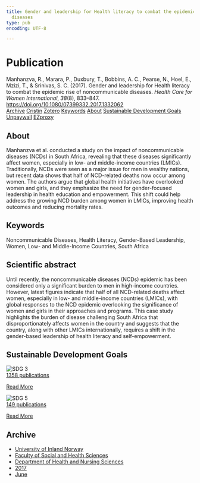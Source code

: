 ```yaml
---
title: Gender and leadership for Health literacy to combat the epidemic rise of noncommunicable
  diseases
type: pub
encoding: UTF-8

---
```

<h1>Publication</h1>
<article id="csl-bib-container-VSSV3L3Y" class="csl-bib-container">
  <div class="csl-bib-body"> <div class="csl-entry">Manhanzva, R., Marara, P., Duxbury, T., Bobbins, A. C., Pearse, N., Hoel, E., Mzizi, T., &#38; Srinivas, S. C. (2017). Gender and leadership for Health literacy to combat the epidemic rise of noncommunicable diseases. <i>Health Care for Women International</i>, <i>38</i>(8), 833–847. <a href="https://doi.org/10.1080/07399332.2017.1332062">https://doi.org/10.1080/07399332.2017.1332062</a></div> </div>
  <div class="csl-bib-buttons">
    <a href="#taxonomy-article-VSSV3L3Y" alt="archive" class="csl-bib-button">Archive</a>
    <a href="https://app.cristin.no/results/show.jsf?id=1476575" alt="Cristin" class="csl-bib-button">Cristin</a>
    <a href="http://zotero.org/groups/5881554/items/VSSV3L3Y" alt="Zotero" class="csl-bib-button">Zotero</a>
    <a href="#keywords-article-VSSV3L3Y" alt="keywords" class="csl-bib-button">Keywords</a>
    <a href="#about-article-VSSV3L3Y" alt="about_pub" class="csl-bib-button">About</a>
    <a href="#sdg-article-VSSV3L3Y" alt="sdg" class="csl-bib-button">Sustainable Development Goals</a>
    <a href="https://doi.org/10.1080/07399332.2017.1332062" alt="Unpaywall" class="csl-bib-button">Unpaywall</a>
    <a href="https://doi.org/10.1080/07399332.2017.1332062" alt="EZproxy" class="csl-bib-button">EZproxy</a>
  </div>
  <div id="csl-bib-meta-container-VSSV3L3Y"></div>
</article>
<div id="csl-bib-meta-VSSV3L3Y" class="csl-bib-meta">
  <article id="about-article-VSSV3L3Y" class="about_pub-article">
    <h1>About</h1>
    Manhanzva et al. conducted a study on the impact of noncommunicable diseases (NCDs) in South Africa, revealing that these diseases significantly affect women, especially in low- and middle-income countries (LMICs). Traditionally, NCDs were seen as a major issue for men in wealthy nations, but recent data shows that half of NCD-related deaths now occur among women. The authors argue that global health initiatives have overlooked women and girls, and they emphasize the need for gender-focused leadership in health education and empowerment. This shift could help address the growing NCD burden among women in LMICs, improving health outcomes and reducing mortality rates.
  </article>
  <article id="keywords-article-VSSV3L3Y" class="keywords-article">
    <h1>Keywords</h1>
    Noncommunicable Diseases, Health Literacy, Gender-Based Leadership, Women, Low- and Middle-Income Countries, South Africa
  </article>
  <article id="abstract-article-VSSV3L3Y" class="abstract-article">
    <h1>Scientific abstract</h1>
    Until recently, the noncommunicable diseases (NCDs) epidemic has been considered only a significant burden to men in high-income countries. However, latest figures indicate that half of all NCD-related deaths affect women, especially in low- and middle-income countries (LMICs), with global responses to the NCD epidemic overlooking the significance of women and girls in their approaches and programs. This case study highlights the burden of disease challenging South Africa that disproportionately affects women in the country and suggests that the country, along with other LMICs internationally, requires a shift in the gender-based leadership of health literacy and self-empowerment.
  </article>
  <article id="sdg-article-VSSV3L3Y" class="sdg-article">
    <h1>Sustainable Development Goals</h1>
    <div class="sdg-container"><div id="sdg3" class="sdg">
        <img src="{{< params subfolder >}}images/sdg/sdg03_en.png" class="image" alt="SDG 3">
        <div class="sdg-overlay">
          <a href="{{< params subfolder >}}en/archive/?sdg=3#archive" class="sdg-publication-count"><span>1358</span> publications</a>
          <p><a href="https://sdgs.un.org/goals/goal3" class="sdg-read-more">Read More</a></p>
        </div>
      </div> <div id="sdg5" class="sdg">
        <img src="{{< params subfolder >}}images/sdg/sdg05_en.png" class="image" alt="SDG 5">
        <div class="sdg-overlay">
          <a href="{{< params subfolder >}}en/archive/?sdg=5#archive" class="sdg-publication-count"><span>149</span> publications</a>
          <p><a href="https://sdgs.un.org/goals/goal5" class="sdg-read-more">Read More</a></p>
        </div>
      </div></div>
  </article>
  <article id="taxonomy-article-VSSV3L3Y" class="taxonomy-article">
    <h1>Archive</h1>
    <ul>
      <li><a href="{{< params subfolder >}}en/archive/?key=3DCRN523">University of Inland Norway</a></li>
      <li><a href="{{< params subfolder >}}en/archive/?key=IDKFS3MX">Faculty of Social and Health Sciences</a></li>
      <li><a href="{{< params subfolder >}}en/archive/?key=GTV4ECMZ">Department of Health and Nursing Sciences</a></li>
      <li><a href="{{< params subfolder >}}en/archive/?key=QV2QKSDS">2017</a></li>
      <li><a href="{{< params subfolder >}}en/archive/?key=8XMJCR59">June</a></li>
    </ul>
  </article>
</div>
